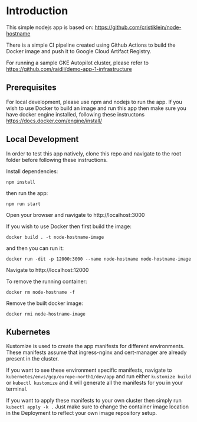 # Introduction

This simple nodejs app is based on: https://github.com/cristiklein/node-hostname

There is a simple CI pipeline created using Github Actions to build the Docker image and push it to Google Cloud Artifact Registry.

For running a sample GKE Autopilot cluster, please refer to https://github.com/raidli/demo-app-1-infrastructure

## Prerequisites

For local development, please use npm and nodejs to run the app. If you wish to use Docker to build an image and run this app then make sure you have docker engine installed, following these instructons https://docs.docker.com/engine/install/

## Local Development

In order to test this app natively, clone this repo and navigate to the root folder before following these instructions. 

Install dependencies:
```
npm install
```

then run the app:
```
npm run start
```
Open your browser and navigate to http://localhost:3000

If you wish to use Docker then first build the image:

```
docker build . -t node-hostname-image
```

and then you can run it:

```
docker run -dit -p 12000:3000 --name node-hostname node-hostname-image
```

Navigate to http://localhost:12000

To remove the running container:
```
docker rm node-hostname -f 
```

Remove the built docker image:
```
docker rmi node-hostname-image
```

## Kubernetes

Kustomize is used to create the app manifests for different environments. These manifests assume that ingress-nginx and cert-manager are already present in the cluster.

If you want to see these environment specific manifests, navigate to `kubernetes/envs/gcp/europe-north1/dev/app` and run either `kustomize build` or `kubectl kustomize` and it will generate all the manifests for you in your terminal.

If you want to apply these manifests to your own cluster then simply run `kubectl apply -k .` Just make sure to change the container image location in the Deployment to reflect your own image repository setup.
